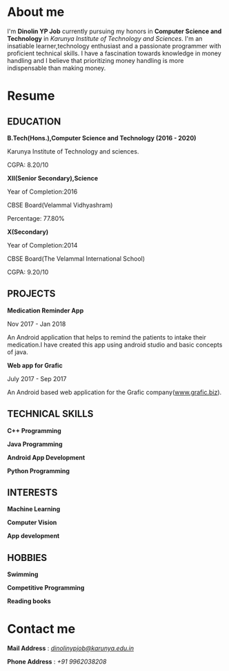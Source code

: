 # About me

I'm **Dinolin YP Job** currently pursuing my honors in **Computer Science and Technology** in
*Karunya Institute of Technology and Sciences*.
I'm an insatiable learner,technology enthusiast and a passionate programmer with proficient 
technical skills.
I have a fascination towards knowledge in money handling and I believe that prioritizing money handling is
more indispensable than making money.

# Resume

## EDUCATION

**B.Tech(Hons.),Computer Science and Technology (2016 - 2020)**

Karunya Institute of Technology and sciences.

CGPA: 8.20/10

**XII(Senior Secondary),Science**

Year of Completion:2016

CBSE Board(Velammal Vidhyashram)

Percentage: 77.80%

**X(Secondary)**

Year of Completion:2014

CBSE Board(The Velammal International School)

CGPA: 9.20/10

## PROJECTS

**Medication Reminder App** 

Nov 2017 - Jan 2018

An Android application that helps to remind the patients to intake their 
medication.I have created this app using android studio and basic concepts of java.

**Web app for Grafic**

July 2017 - Sep 2017

An Android based web application for the Grafic company(www.grafic.biz).

## TECHNICAL SKILLS

**C++ Programming**

**Java Programming**

**Android App Development**

**Python Programming**

## INTERESTS

**Machine Learning**

**Computer Vision**

**App development**

## HOBBIES

**Swimming**

**Competitive Programming**

**Reading books**

# Contact me

**Mail Address**  : *dinolinypjob@karunya.edu.in*

**Phone Address** : *+91 9962038208*
